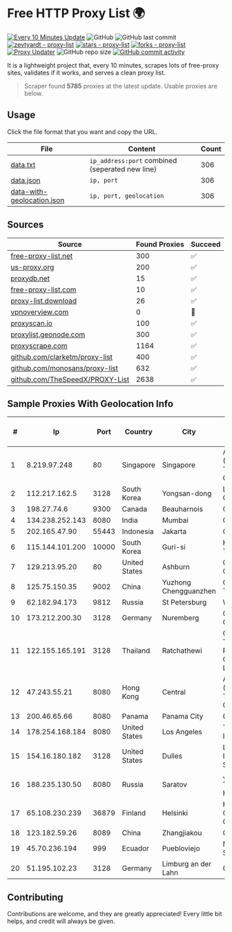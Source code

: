 
# Free HTTP Proxy List 🌍

[![Every 10 Minutes Update](https://github.com/mertguvencli/http-proxy-list/actions/workflows/main.yml/badge.svg?branch=main)](https://github.com/mertguvencli/http-proxy-list/actions/workflows/main.yml)
![GitHub](https://img.shields.io/github/license/mertguvencli/http-proxy-list)
![GitHub last commit](https://img.shields.io/github/last-commit/mertguvencli/http-proxy-list)
[![zevtyardt - proxy-list](https://img.shields.io/static/v1?label=zevtyardt&message=proxy-list&color=blue&logo=github)](https://github.com/zevtyardt/proxy-list "Go to GitHub repo")
[![stars - proxy-list](https://img.shields.io/github/stars/zevtyardt/proxy-list?style=social)](https://github.com/zevtyardt/proxy-list)
[![forks - proxy-list](https://img.shields.io/github/forks/zevtyardt/proxy-list?style=social)](https://github.com/zevtyardt/proxy-list)
[![Proxy Updater](https://github.com/zevtyardt/proxy-list/workflows/Proxy%20Updater/badge.svg)](https://github.com/zevtyardt/proxy-list/actions?query=workflow:"Proxy+Updater")
![GitHub repo size](https://img.shields.io/github/repo-size/zevtyardt/proxy-list)
[![GitHub commit activity](https://img.shields.io/github/commit-activity/m/zevtyardt/proxy-list?logo=commits)](https://github.com/zevtyardt/proxy-list/commits/main)

It is a lightweight project that, every 10 minutes, scrapes lots of free-proxy sites, validates if it works, and serves a clean proxy list.

> Scraper found **5785** proxies at the latest update. Usable proxies are below.

## Usage

Click the file format that you want and copy the URL.

|File|Content|Count|
|----|-------|-----|
|[data.txt](https://raw.githubusercontent.com/mertguvencli/http-proxy-list/main/proxy-list/data.txt)|`ip_address:port` combined (seperated new line)|306|
|[data.json](https://raw.githubusercontent.com/mertguvencli/http-proxy-list/main/proxy-list/data.json)|`ip, port`|306|
|[data-with-geolocation.json](https://raw.githubusercontent.com/mertguvencli/http-proxy-list/main/proxy-list/data-with-geolocation.json)|`ip, port, geolocation`|306|

## Sources

|Source|Found Proxies|Succeed|
|------|-------------|-------|
|[free-proxy-list.net](https://free-proxy-list.net)|300|✅|
|[us-proxy.org](https://www.us-proxy.org)|200|✅|
|[proxydb.net](http://proxydb.net)|15|✅|
|[free-proxy-list.com](https://free-proxy-list.com/?page=&port=&type%5B%5D=http&type%5B%5D=https&up_time=0&search=Search)|10|✅|
|[proxy-list.download](https://www.proxy-list.download/HTTP)|26|✅|
|[vpnoverview.com](https://vpnoverview.com/privacy/anonymous-browsing/free-proxy-servers)|0|🚫|
|[proxyscan.io](https://www.proxyscan.io)|100|✅|
|[proxylist.geonode.com](https://proxylist.geonode.com/api/proxy-list?limit=300&page=1&sort_by=lastChecked&sort_type=desc&protocols=http,https)|300|✅|
|[proxyscrape.com](https://api.proxyscrape.com/v2/?request=displayproxies&protocol=http&timeout=10000&country=all&ssl=all&anonymity=all)|1164|✅|
|[github.com/clarketm/proxy-list](https://raw.githubusercontent.com/clarketm/proxy-list/master/proxy-list-raw.txt)|400|✅|
|[github.com/monosans/proxy-list](https://raw.githubusercontent.com/monosans/proxy-list/main/proxies/http.txt)|632|✅|
|[github.com/TheSpeedX/PROXY-List](https://raw.githubusercontent.com/TheSpeedX/PROXY-List/master/http.txt)|2638|✅|


## Sample Proxies With Geolocation Info

|#|Ip|Port|Country|City|Internet Service Provider|
|-|--|----|-------|----|-------------------------|
|1|8.219.97.248|80|Singapore|Singapore|Alibaba (US) Technology Co., Ltd.|
|2|112.217.162.5|3128|South Korea|Yongsan-dong|LG DACOM Corporation|
|3|198.27.74.6|9300|Canada|Beauharnois|OVH SAS|
|4|134.238.252.143|8080|India|Mumbai|Google LLC|
|5|202.165.47.90|55443|Indonesia|Jakarta|Circlecom|
|6|115.144.101.200|10000|South Korea|Guri-si|Korea Telecom|
|7|129.213.95.20|80|United States|Ashburn|Oracle Corporation|
|8|125.75.150.35|9002|China|Yuzhong Chengguanzhen|China Telecom|
|9|62.182.94.173|9812|Russia|St Petersburg|WestCall|
|10|173.212.200.30|3128|Germany|Nuremberg|Contabo GmbH|
|11|122.155.165.191|3128|Thailand|Ratchathewi|CAT Telecom Public Company Limited|
|12|47.243.55.21|8080|Hong Kong|Central|Alibaba (US) Technology Co., Ltd.|
|13|200.46.65.66|8080|Panama|Panama City|Cable Onda|
|14|178.254.168.184|8080|United States|Los Angeles|Turkcell Internet|
|15|154.16.180.182|3128|United States|Dulles|LYIT Internet Services|
|16|188.235.130.50|8080|Russia|Saratov|JSC "ER-Telecom Holding"|
|17|65.108.230.239|36879|Finland|Helsinki|Hetzner Online GmbH|
|18|123.182.59.26|8089|China|Zhangjiakou|Chinanet|
|19|45.70.236.194|999|Ecuador|Puebloviejo|Nedetel S.A.|
|20|51.195.102.23|3128|Germany|Limburg an der Lahn|OVH SAS|



## Contributing

Contributions are welcome, and they are greatly appreciated! Every
little bit helps, and credit will always be given.

